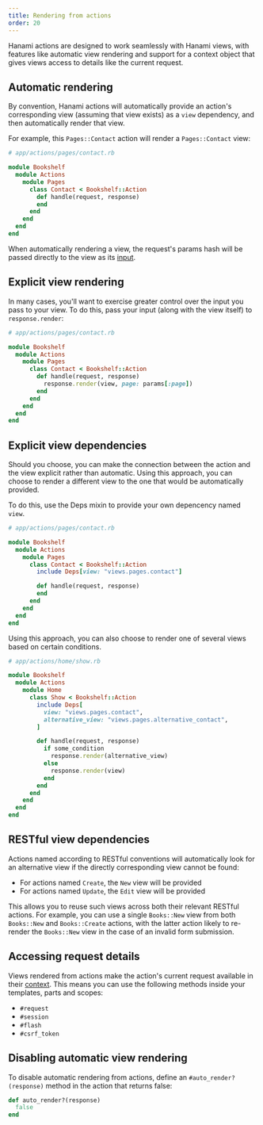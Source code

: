 ```yaml
---
title: Rendering from actions
order: 20
---
```


Hanami actions are designed to work seamlessly with Hanami views, with features like automatic view rendering and support for a context object that gives views access to details like the current request.

## Automatic rendering

By convention, Hanami actions will automatically provide an action's corresponding view (assuming that view exists) as a `view` dependency, and then automatically render that view.

For example, this `Pages::Contact` action will render a `Pages::Contact` view:

```ruby
# app/actions/pages/contact.rb

module Bookshelf
  module Actions
    module Pages
      class Contact < Bookshelf::Action
        def handle(request, response)
        end
      end
    end
  end
end
```

When automatically rendering a view, the request's params hash will be passed directly to the view as its [input](/v2.3/views/input-and-exposures/).

## Explicit view rendering

In many cases, you'll want to exercise greater control over the input you pass to your view. To do this, pass your input (along with the view itself) to `response.render`:

```ruby
# app/actions/pages/contact.rb

module Bookshelf
  module Actions
    module Pages
      class Contact < Bookshelf::Action
        def handle(request, response)
          response.render(view, page: params[:page])
        end
      end
    end
  end
end
```

## Explicit view dependencies

Should you choose, you can make the connection between the action and the view explicit rather than automatic. Using this approach, you can choose to render a different view to the one that would be automatically provided.

To do this, use the Deps mixin to provide your own depencency named `view`.

```ruby
# app/actions/pages/contact.rb

module Bookshelf
  module Actions
    module Pages
      class Contact < Bookshelf::Action
        include Deps[view: "views.pages.contact"]

        def handle(request, response)
        end
      end
    end
  end
end
```

Using this approach, you can also choose to render one of several views based on certain conditions.

```ruby
# app/actions/home/show.rb

module Bookshelf
  module Actions
    module Home
      class Show < Bookshelf::Action
        include Deps[
          view: "views.pages.contact",
          alternative_view: "views.pages.alternative_contact",
        ]

        def handle(request, response)
          if some_condition
            response.render(alternative_view)
          else
            response.render(view)
          end
        end
      end
    end
  end
end
```

## RESTful view dependencies

Actions named according to RESTful conventions will automatically look for an alternative view if the directly corresponding view cannot be found:

- For actions named `Create`, the `New` view will be provided
- For actions named `Update`, the `Edit` view will be provided

This allows you to reuse such views across both their relevant RESTful actions. For example, you can use a single `Books::New` view from both `Books::New` and `Books::Create` actions, with the latter action likely to re-render the `Books::New` view in the case of an invalid form submission.

## Accessing request details

Views rendered from actions make the action's current request available in their [context](/v2.3/views/context/). This means you can use the following methods inside your templates, parts and scopes:

- `#request`
- `#session`
- `#flash`
- `#csrf_token`

## Disabling automatic view rendering

To disable automatic rendering from actions, define an `#auto_render?(response)` method in the action that returns false:

```ruby
def auto_render?(response)
  false
end
```
